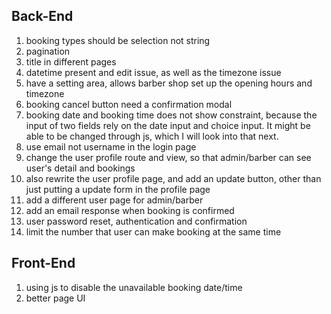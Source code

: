 ## Back-End

1. booking types should be selection not string
2. pagination
3. title in different pages
4. datetime present and edit issue, as well as the timezone issue
5. have a setting area, allows barber shop set up the opening hours and timezone
6. booking cancel button need a confirmation modal
7. booking date and booking time does not show constraint, because the input of two fields rely on
the date input and choice input. It might be able to be changed through js, which I will look into that next.
8. use email not username in the login page
9. change the user profile route and view, so that admin/barber can see user's detail and bookings
10. also rewrite the user profile page, and add an update button, other than just putting a update form in the profile page
11. add a different user page for admin/barber
12. add an email response when booking is confirmed
13. user password reset, authentication and confirmation
14. limit the number that user can make booking at the same time


## Front-End
1. using js to disable the unavailable booking date/time
2. better page UI
